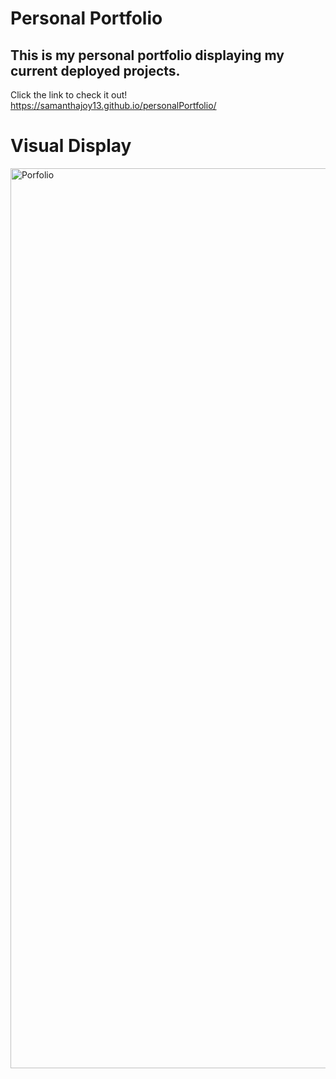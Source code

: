 # Personal Portfolio
## This is my personal portfolio displaying my current deployed projects.
Click the link to check it out! 
https://samanthajoy13.github.io/personalPortfolio/

# Visual Display 
<img width="1440" alt="Porfolio" src="https://user-images.githubusercontent.com/123443185/236655113-a15ec54a-95e0-4e71-8955-8d13f617f99c.png">

